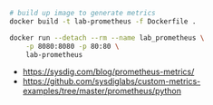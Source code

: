 

```sh
# build up image to generate metrics
docker build -t lab-prometheus -f Dockerfile .

docker run --detach --rm --name lab_prometheus \
    -p 8080:8080 -p 80:80 \
    lab-prometheus
```


- https://sysdig.com/blog/prometheus-metrics/
- https://github.com/sysdiglabs/custom-metrics-examples/tree/master/prometheus/python
